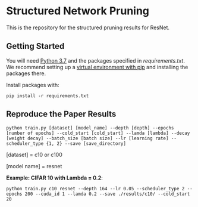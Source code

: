 # Structured Network Pruning

This is the repository for the structured pruning results for ResNet.

## Getting Started

You will need [Python 3.7](https://www.python.org/downloads) and the packages specified in _requirements.txt_.
We recommend setting up a [virtual environment with pip](https://packaging.python.org/guides/installing-using-pip-and-virtual-environments/)
and installing the packages there.

Install packages with:

```
pip install -r requirements.txt 
```


## Reproduce the Paper Results

```
python train.py [dataset] [model_name] --depth [depth] --epochs [number of epochs] --cold_start [cold_start] --lamda [lambda] --decay [weight decay] --batch_size [batch size] --lr [learning rate] --scheduler_type {1, 2} --save [save_directory]
```
[dataset] = c10 or c100

[model name] = resnet


**Example: CIFAR 10 with Lambda = 0.2**:
```
python train.py c10 resnet --depth 164 --lr 0.05 --scheduler_type 2 --epochs 200 --cuda_id 1 --lamda 0.2 --save ./results/c10/ --cold_start 20
```


